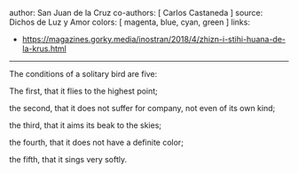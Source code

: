 author: San Juan de la Cruz
co-authors: [ Carlos Castaneda ]
source: Dichos de Luz y Amor
colors: [ magenta, blue, cyan, green ]
links:
  - https://magazines.gorky.media/inostran/2018/4/zhizn-i-stihi-huana-de-la-krus.html
---
The conditions of a solitary bird are five:

The first, that it flies to the highest point;

the second, that it does not suffer for company,
  not even of its own kind;

the third, that it aims its beak to the skies;

the fourth, that it does not have a definite color;

the fifth, that it sings very softly.
